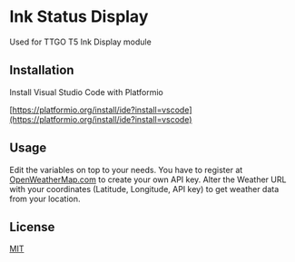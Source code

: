 # Ink Status Display 

Used for TTGO T5 Ink Display module

## Installation

Install Visual Studio Code with Platformio


[https://platformio.org/install/ide?install=vscode](https://platformio.org/install/ide?install=vscode)


## Usage

Edit the variables on top to your needs. You have to register at [OpenWeatherMap.com](https://openweathermap.com) to create your own API key. 
Alter the Weather URL with your coordinates (Latitude, Longitude, API key) to get weather data from your location.

## License
[MIT](https://choosealicense.com/licenses/mit/)
